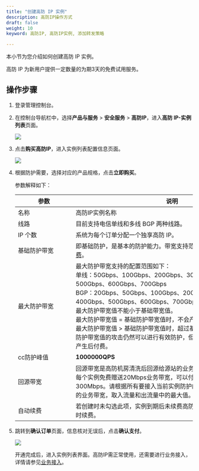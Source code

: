 ```yaml
---
title: "创建高防 IP 实例"
description: 高防IP操作方式
draft: false
weight: 10
keyword: 高防IP, 高防IP实例, 添加转发策略

---
```


本小节为您介绍如何创建高防 IP 实例。

高防 IP 为新用户提供一定数量的为期3天的免费试用服务。

## 操作步骤

1. 登录管理控制台。

2. 在控制台导航栏中，选择**产品与服务** > **安全服务** > **高防IP**，进入**高防 IP-实例列表**页面。

   ![](../../_images/01.png)

3. 点击**购买高防IP**，进入实例列表配置信息页面。

   ![](../../_images/02.png)

4. 根据防护需要，选择对应的产品规格，点击**立即购买**。

   参数解释如下：

   | <span style="display:inline-block;width:140px">参数</span> | <span style="display:inline-block;width:520px">说明</span>   |
   | ---------------------------------------------------------- | ------------------------------------------------------------ |
   | 名称                                                       | 高防IP实例名称                                               |
   | 线路                                                       | 目前支持电信单线和多线 BGP 两种线路。                        |
   | IP 个数                                                    | 系统为每个订单分配一个独享高防 IP。                          |
   | 基础防护带宽                                               | 即基础防护，是基本的防护能力。带宽支持范围和费用请参见[高防 IP 计费](/security/antiddos_ip/billing/price/)。 |
   | 最大防护带宽                                               | 最大防护带宽支持的配置范围如下：<br>单线：50Gbps、100Gbps、200Gbps、300Gbps、400Gbps、500Gbps、600Gbps、700Gbps<br>BGP：20Gbps、50Gbps、100Gbps、200Gbps、300Gbps、400Gbps、500Gbps、600Gbps、700Gbps<br>最大防护带宽值不能小于基础带宽值。<br>最大防护带宽值 = 基础防护带宽值时，不会产生后付费。<br/>最大防护带宽值 > 基础防护带宽值时，超过基础防护带宽值但不大于最大防护带宽值的攻击仍然可以进行有效防护，但会根据超出基础带宽的部分产生后付费。<br/> |
   | cc防护峰值                                                 | **1000000QPS**                                               |
   | 回源带宽                                                   | 回源带宽是高防机房清洗后回源给源站的业务流量带宽。<br>每个实例免费赠送20Mbps业务带宽，可以付费增加，最大支持300Mbps。请根据所有要接入当前实例防护的业务的整体规模估算需要的业务带宽，取入流量和出流量中的最大值。 |
   | 自动续费                                                   | 若创建时未勾选此项，实例到期后未续费高防IP资源将被系统回收，请及时续费。 |

   

5. 跳转到**确认订单**页面，信息核对无误后，点击**确认支付**。

   ![](../../_images/03.png)

   开通完成后，进入实例列表界面。高防IP需正常使用，还需要进行业务接入，详情请参见[业务接入](/security/antiddos_ip/manual/antiddos_access/)。

